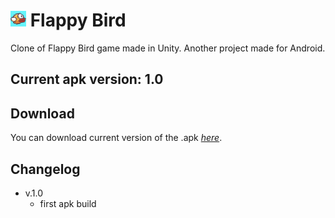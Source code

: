# <img src="Assets/Sprites/icon.png" width="25" height="25"> Flappy Bird

Clone of Flappy Bird game made in Unity. Another project made for Android.

## Current apk version: 1.0

## Download

You can download current version of the .apk _[here](https://mega.nz/file/ed5TDBpK#shfyL9geH1cs4zouhBDdumttAXFTHOrqFeVK66VG8JE)_.

## Changelog

* v.1.0
    - first apk build